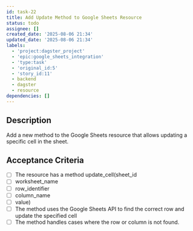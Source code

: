```yaml
---
id: task-22
title: Add Update Method to Google Sheets Resource
status: todo
assignee: []
created_date: '2025-08-06 21:34'
updated_date: '2025-08-06 21:34'
labels:
  - 'project:dagster_project'
  - 'epic:google_sheets_integration'
  - 'type:task'
  - 'original_id:5'
  - 'story_id:11'
  - backend
  - dagster
  - resource
dependencies: []
---
```


## Description

Add a new method to the Google Sheets resource that allows updating a specific cell in the sheet.

## Acceptance Criteria

- [ ] The resource has a method update_cell(sheet_id
- [ ] worksheet_name
- [ ] row_identifier
- [ ] column_name
- [ ] value)
- [ ] The method uses the Google Sheets API to find the correct row and update the specified cell
- [ ] The method handles cases where the row or column is not found.
